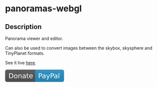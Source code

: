 # panoramas-webgl

## Description

Panorama viewer and editor.

Can also be used to convert images between the skybox, skysphere and TinyPlanet formats.

See it live [here](https://piellardj.github.io/panoramas-webgl/).

[![Donate](https://raw.githubusercontent.com/piellardj/piellardj.github.io/master/images/readme/donate-paypal.svg)](https://www.paypal.com/donate/?hosted_button_id=AF7H7GEJTL95E)
